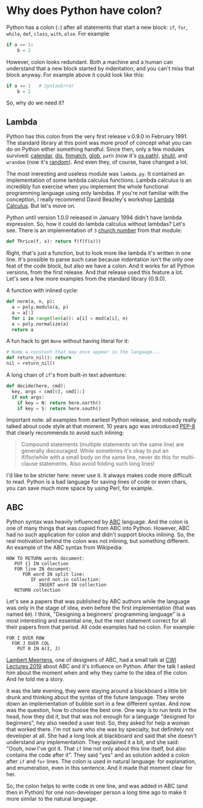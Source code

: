 # Why does Python have colon?

Python has a colon (`:`) after all statements that start a new block: `if`, `for`, `while`, `def`, `class`, `with`, `else`. For example:

```python
if a == 1:
    b = 2
```

However, colon looks redundant. Both a machine and a human can understand that a new block started by indentation, and you can't miss that block anyway. For example above it could look like this:

```python
if a == 1   # SyntaxError
    b = 2
```

So, why do we need it?

## Lambda

Python has this colon from the very first release v.0.9.0 in February 1991. The standard library at this point was more proof of concept what you can do on Python either something handful. Since then, only a few modules survived: [calendar](https://docs.python.org/3/library/calendar.html), [dis](https://docs.python.org/3/library/dis.html), [fnmatch](https://docs.python.org/3/library/fnmatch.html), [glob](https://docs.python.org/3/library/glob.html), `path` (now it's [os.path](https://docs.python.org/3/library/os.path.html)), [shutil](https://docs.python.org/3/library/shutil.html), and `wrandom` (now it's [random](https://docs.python.org/3/library/random.html)). And even they, of course, have changed a lot.

The most ineresting and useless module was `lambda.py`. It contained an implementation of some lambda calculus functions. Lambda calculus is an incredibly fun exercise when you implement the whole functional programming language using only lambdas. If you're not familiar with the conception, I really recommend David Beazley's workshop [Lambda Calculus](https://youtu.be/5C6sv7-eTKg). But let's move on.

Python until version 1.0.0 released in January 1994 didn't have lambda expression. So, how it could do lambda calculus without lambdas? Let's see. There is an implementation of `3` [church number](https://en.wikipedia.org/wiki/Church_encoding) from that module:

```python
def Thrice(f, x): return f(f(f(x)))
```

Right, that's just a function, but to look more like lambda it's written in one line. It's possible to parse such case because indentation isn't the only one feat of the code block, but also we have a colon. And it works for all Python versions, from the first release. And that release used this feature a lot. Let's see a few more examples from the standard library (0.9.0).

A function with inlined cycle:

```python
def norm(a, n, p):
  a = poly.modulo(a, p)
  a = a[:]
  for i in range(len(a)): a[i] = mod(a[i], n)
  a = poly.normalize(a)
  return a
```

A fun hack to get `None` without having literal for it:

```python
# Name a constant that may once appear in the language...
def return_nil(): return
nil = return_nil()
```

A long chain of `if`'s from built-in text adventure:

```python
def decide(here, cmd):
  key, args = cmd[0], cmd[1:]
  if not args:
    if key = N: return here.north()
    if key = S: return here.south()
```

Important note: all examples from earliest Python release, and nobody really talked about code style at that moment. 10 years ago was introduced [PEP-8](https://www.python.org/dev/peps/pep-0008/) that clearly recommends to avoid such inlining:

> Compound statements (multiple statements on the same line) are generally discouraged.
> While sometimes it's okay to put an if/for/while with a small body on the same line, never do this for multi-clause statements. Also avoid folding such long lines!

I'd like to be stricter here: never use it. It always makes code more difficult to read. Python is a bad language for saving lines of code or even chars, you can save much more space by using Perl, for example.

## ABC

Python syntax was heavily influenced by [ABC](https://en.wikipedia.org/wiki/ABC_programming_language) language. And the colon is one of many things that was copied from ABC into Python. However, ABC had no such application for colon and didn't support blocks inlining. So, the real motivation behind the colon was not inlining, but something different. An example of the ABC syntax from Wikipedia:

```
HOW TO RETURN words document:
   PUT {} IN collection
   FOR line IN document:
      FOR word IN split line:
         IF word not.in collection:
            INSERT word IN collection
   RETURN collection
```

Let's see a papers that was published by ABC authors while the language was only in the stage of idea, even before the first implementation (that was named `B0`). I think, "Designing a beginners' programming language" is a most interesting and essential one, but the next statement correct for all their papers from that period. All code examples had no colon. For example:

```
FOR I OVER ROW
  FOR J OVER COL
    PUT 0 IN A(I, J)
```

[Lambert Meertens](https://en.wikipedia.org/wiki/Lambert_Meertens), one of designers of ABC, had a small talk at [CWI Lectures 2019](https://www.cwi.nl/events/2019/lectures-2019/cwi-lectures-2019) about ABC and it's influence on Python. After the talk I asked him about the moment when and why they came to the idea of the colon. And he told me a story.

It was the late evening, they were staying around a blackboard a little bit drunk and thinking about the syntax of the future language. They wrote down an implementation of bubble sort in a few different syntax. And now was the question, how to choose the best one. One way is to run tests in the head, how they did it, but that was not enough for a language "designed for beginners", hey also needed a user test. So, they asked for help a woman that worked there. I'm not sure who she was by specialty, but definitely not developer at all. She had a long look at blackboard and said that she doesn't understand any implementation. They explained it a bit, and she said: "Oooh, now I've got it. That `if` line not only about this line itself, but also contains the code after it". They said "yes" and as solution added a colon after `if` and `for` lines. The colon is used in natural language: for explanation, and enumeration, even in this sentence. And it made that moment clear for her.

So, the colon helps to write code in one line, and was added in ABC (and then in Python) for one non-developer person a long time ago to make it more similar to the natural language.
